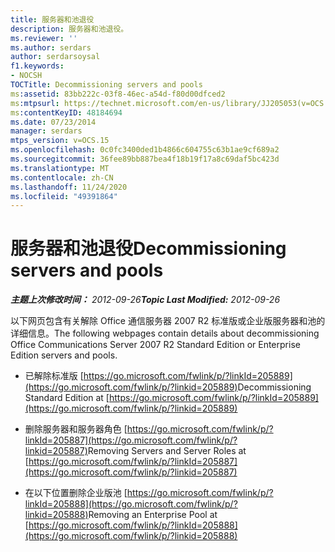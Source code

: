 ```yaml
---
title: 服务器和池退役
description: 服务器和池退役。
ms.reviewer: ''
ms.author: serdars
author: serdarsoysal
f1.keywords:
- NOCSH
TOCTitle: Decommissioning servers and pools
ms:assetid: 83bb222c-03f8-46ec-a54d-f80d00dfced2
ms:mtpsurl: https://technet.microsoft.com/en-us/library/JJ205053(v=OCS.15)
ms:contentKeyID: 48184694
ms.date: 07/23/2014
manager: serdars
mtps_version: v=OCS.15
ms.openlocfilehash: 0c0fc3400ded1b4866c604755c63b1ae9cf689a2
ms.sourcegitcommit: 36fee89bb887bea4f18b19f17a8c69daf5bc423d
ms.translationtype: MT
ms.contentlocale: zh-CN
ms.lasthandoff: 11/24/2020
ms.locfileid: "49391864"
---
```

# <a name="decommissioning-servers-and-pools"></a><span data-ttu-id="bbf9f-103">服务器和池退役</span><span class="sxs-lookup"><span data-stu-id="bbf9f-103">Decommissioning servers and pools</span></span>

<div data-xmlns="http://www.w3.org/1999/xhtml">

<div class="topic" data-xmlns="http://www.w3.org/1999/xhtml" data-msxsl="urn:schemas-microsoft-com:xslt" data-cs="https://msdn.microsoft.com/">

<div data-asp="https://msdn2.microsoft.com/asp">



</div>

<div id="mainSection">

<div id="mainBody"><span data-ttu-id="bbf9f-104">

<span> </span></span><span class="sxs-lookup"><span data-stu-id="bbf9f-104">

<span> </span></span></span>

<span data-ttu-id="bbf9f-105">_**主题上次修改时间：** 2012-09-26_</span><span class="sxs-lookup"><span data-stu-id="bbf9f-105">_**Topic Last Modified:** 2012-09-26_</span></span>

<span data-ttu-id="bbf9f-106">以下网页包含有关解除 Office 通信服务器 2007 R2 标准版或企业版服务器和池的详细信息。</span><span class="sxs-lookup"><span data-stu-id="bbf9f-106">The following webpages contain details about decommissioning Office Communications Server 2007 R2 Standard Edition or Enterprise Edition servers and pools.</span></span>

  - <span data-ttu-id="bbf9f-107">已解除标准版 [https://go.microsoft.com/fwlink/p/?linkId=205889](https://go.microsoft.com/fwlink/p/?linkid=205889)</span><span class="sxs-lookup"><span data-stu-id="bbf9f-107">Decommissioning Standard Edition at [https://go.microsoft.com/fwlink/p/?linkId=205889](https://go.microsoft.com/fwlink/p/?linkid=205889)</span></span>

  - <span data-ttu-id="bbf9f-108">删除服务器和服务器角色 [https://go.microsoft.com/fwlink/p/?linkId=205887](https://go.microsoft.com/fwlink/p/?linkid=205887)</span><span class="sxs-lookup"><span data-stu-id="bbf9f-108">Removing Servers and Server Roles at [https://go.microsoft.com/fwlink/p/?linkId=205887](https://go.microsoft.com/fwlink/p/?linkid=205887)</span></span>

  - <span data-ttu-id="bbf9f-109">在以下位置删除企业版池 [https://go.microsoft.com/fwlink/p/?linkId=205888](https://go.microsoft.com/fwlink/p/?linkid=205888)</span><span class="sxs-lookup"><span data-stu-id="bbf9f-109">Removing an Enterprise Pool at [https://go.microsoft.com/fwlink/p/?linkId=205888](https://go.microsoft.com/fwlink/p/?linkid=205888)</span></span>

<span data-ttu-id="bbf9f-110"></div>

<span> </span>

</div>

</div>

</span><span class="sxs-lookup"><span data-stu-id="bbf9f-110"></div>

<span> </span>

</div>

</div>

</span></span></div>

